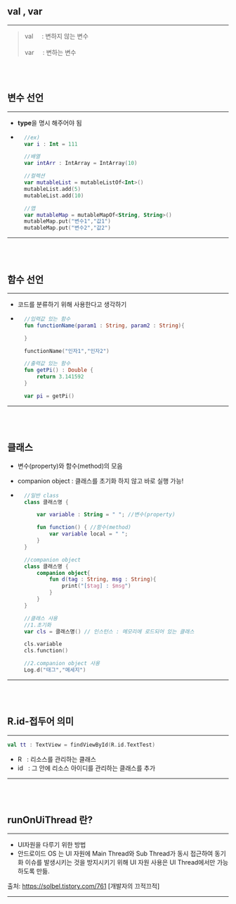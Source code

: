 ## val , var
---
>val &nbsp;&nbsp;&nbsp; : 변하지 않는 변수 <br></br>
>var &nbsp;&nbsp;&nbsp; : 변하는 변수

<br></br>

## 변수 선언
---
* **type**을 명시 해주어야 됨
  
* ```Kotlin
    //ex)
    var i : Int = 111

    //배열
    var intArr : IntArray = IntArray(10)

    //컬렉션
    var mutableList = mutableListOf<Int>()
    mutableList.add(5)
    mutableList.add(10)

    //맵
    var mutableMap = mutableMapOf<String, String>()
    mutableMap.put("변수1","값1")
    mutableMap.put("변수2","값2")
  ```
---
<br></br>

## 함수 선언
---
* 코드를 분류하기 위해 사용한다고 생각하기

* ```Kotlin
    //입력값 있는 함수
    fun functionName(param1 : String, param2 : String){

    }

    functionName("인자1","인자2")

    //출력값 있는 함수
    fun getPi() : Double { 
        return 3.141592
    }

    var pi = getPi()
  ```
---
<br></br>

## 클래스
* 변수(property)와 함수(method)의 모음
* companion object : 클래스를 초기화 하지 않고 바로 실행 가능!
  
* ```Kotlin
    //일반 class
    class 클래스명 {

        var variable : String = " "; //변수(property)

        fun function() { //함수(method)
            var variable local = " ";
        }
    }

    //companion object
    class 클래스명 {
        companion object{
            fun d(tag : String, msg : String){
                print("[$tag] : $msg")
            }
        }
    }

    //클래스 사용
    //1.초기화
    var cls = 클래스명() // 인스턴스 : 메모리에 로드되어 있는 클래스

    cls.variable
    cls.function()

    //2.companion object 사용
    Log.d("태그","메세지")

  ```
---
<br></br>
## R.id-접두어 의미 
---
```Kotlin
val tt : TextView = findViewById(R.id.TextTest)
```
* R &nbsp; : 리소스를 관리하는 클래스
* id &nbsp; : 그 안에 리소스 아이디를 관리하는 클래스를 추가
---
<br></br>
## runOnUiThread 란?
---
* UI자원을 다루기 위한 방법
* 안드로이드 OS 는 UI 자원에 Main Thread와 Sub Thread가 동시 접근하여 동기화 이슈를 발생시키는 것을 방지시키기 위해 UI 자원 사용은 UI Thread에서만 가능하도록 만듦.

출처: https://solbel.tistory.com/761 [개발자의 끄적끄적]

---
<br></br>